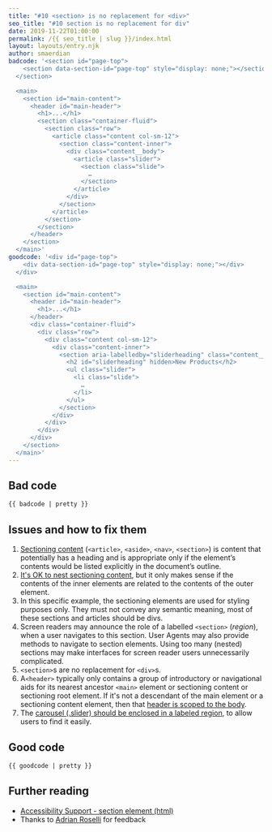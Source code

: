```yaml
---
title: "#10 <section> is no replacement for <div>"
seo_title: "#10 section is no replacement for div"
date: 2019-11-22T01:00:00
permalink: /{{ seo_title | slug }}/index.html
layout: layouts/entry.njk
author: smaerdian
badcode: '<section id="page-top">
    <section data-section-id="page-top" style="display: none;"></section>
  </section>

  <main>
    <section id="main-content">
      <header id="main-header">
        <h1>...</h1>
        <section class="container-fluid">
          <section class="row">
            <article class="content col-sm-12">
              <section class="content-inner">
                <div class="content__body">
                  <article class="slider">
                    <section class="slide">
                      …
                    </section>
                  </article>
                </div>
              </section>
            </article>
          </section>
        </section>
      </header>
    </section>
  </main>'
goodcode: '<div id="page-top">
    <div data-section-id="page-top" style="display: none;"></div>
  </div>

  <main>
    <section id="main-content">
      <header id="main-header">
        <h1>...</h1>
      </header>
      <div class="container-fluid">
        <div class="row">
          <div class="content col-sm-12">
            <div class="content-inner">
              <section aria-labelledby="sliderheading" class="content__body">
                <h2 id="sliderheading" hidden>New Products</h2>
                <ul class="slider">
                  <li class="slide">
                    …
                  </li>
                </ul>
              </section>
            </div>
          </div>
        </div>
      </div>
    </section>
  </main>'
---
```



<div class="section bad">

## Bad code

```html
{{ badcode | pretty }}
```
</div>

<div class="section" id="issues">

## Issues and how to fix them

1. [Sectioning content](https://www.w3.org/TR/html52/sections.html#the-section-element) (`<article>`, `<aside>`, `<nav>`, `<section>`) is content that potentially has a heading and is appropriate only if the element’s contents would be listed explicitly in the document’s outline. 
1. [It's OK to nest sectioning content](https://www.w3.org/TR/html52/sections.html#headings-and-sections), but it only makes sense if the contents of the inner elements are related to the contents of the outer element.
1. In this specific example, the sectioning elements are used for styling purposes only. They must not convey any semantic meaning, most of these sections and articles should be divs.
1. Screen readers may announce the role of a labelled `<section>` (_region_), when a user navigates to this section. User Agents may also provide methods to navigate to section elements. Using too many (nested) sections may make interfaces for screen reader users unnecessarily complicated.
1. `<section>`s are no replacement for `<div>`s.
1. A`<header>` typically only contains a group of introductory or navigational aids for its nearest ancestor `<main>` element or sectioning content or sectioning root element. If it's not a descendant of the main element or a sectioning content element, then that [header is scoped to the body](https://www.w3.org/TR/html52/sections.html#the-header-element). 
1. The [carousel (.slider) should be enclosed in a labeled region](https://www.w3.org/WAI/tutorials/carousels/structure/), to allow users to find it easily.

</div>

<div class="section">

## Good code

```html
{{ goodcode | pretty }}
```
</div>

<div class="section">

## Further reading

* [Accessibility Support - section element (html)](https://a11ysupport.io/tech/html/section_element)
* Thanks to [Adrian Roselli](https://adrianroselli.com/) for feedback

</div>
